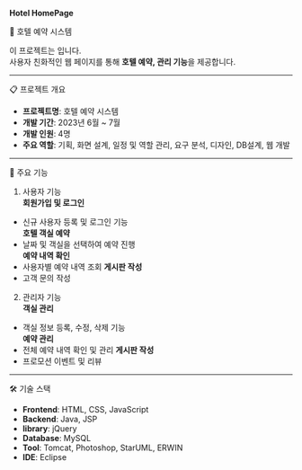 **Hotel HomePage**

🏨 호텔 예약 시스템

이 프로젝트는 입니다.  
사용자 친화적인 웹 페이지를 통해 **호텔 예약, 관리 기능**을 제공합니다.

---

📋 프로젝트 개요

- **프로젝트명**: 호텔 예약 시스템  
- **개발 기간**: 2023년 6월 ~ 7월 
- **개발 인원**: 4명
- **주요 역할**: 기획, 화면 설계, 일정 및 역할 관리, 요구 분석, 디자인, DB설계, 웹 개발

---

🚀 주요 기능

1. 사용자 기능  
**회원가입 및 로그인**  
- 신규 사용자 등록 및 로그인 기능  
**호텔 객실 예약**  
- 날짜 및 객실을 선택하여 예약 진행  
**예약 내역 확인**  
- 사용자별 예약 내역 조회
**게시판 작성**
- 고객 문의 작성
  

2. 관리자 기능  
**객실 관리**  
- 객실 정보 등록, 수정, 삭제 기능  
**예약 관리**
- 전체 예약 내역 확인 및 관리
**게시판 작성**
- 프로모션 이벤트 및 리뷰

---

🛠️ 기술 스택

- **Frontend**: HTML, CSS, JavaScript
- **Backend**: Java, JSP
- **library**: jQuery
- **Database**: MySQL
- **Tool**: Tomcat, Photoshop, StarUML, ERWIN
- **IDE**: Eclipse  




